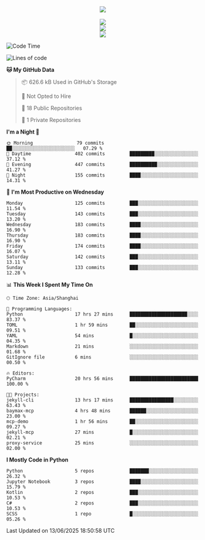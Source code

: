 <div align="center">
  <img src="https://readme-typing-svg.demolab.com?font=Zhi+Mang+Xing&size=40&pause=1000&color=000000&center=true&vCenter=true&lines=Baymax%E5%B0%8F%E6%8C%AF;Hello%20World"/><br/>
  <br/>
  <img src="https://skillicons.dev/icons?i=java,kotlin,python,c,cpp,html,css,javascript" /><br/>
  <img src="https://skillicons.dev/icons?i=spring,vue,pytorch,maven,gradle,mysql,sqlite,linux" /><br/>
  <img src="https://skillicons.dev/icons?i=idea,pycharm,webstorm,androidstudio,vscode,git,vim,md" /><br/>
</div>

<!--START_SECTION:waka-->
![Code Time](http://img.shields.io/badge/Code%20Time-1%2C005%20hrs%208%20mins-blue)

![Lines of code](https://img.shields.io/badge/From%20Hello%20World%20I%27ve%20Written-6.1%20million%20lines%20of%20code-blue)

**🐱 My GitHub Data** 

> 📦 626.6 kB Used in GitHub's Storage 
 > 
> 🚫 Not Opted to Hire
 > 
> 📜 18 Public Repositories 
 > 
> 🔑 1 Private Repositories 
 > 
**I'm a Night 🦉** 

```text
🌞 Morning                79 commits          ██░░░░░░░░░░░░░░░░░░░░░░░   07.29 % 
🌆 Daytime                402 commits         █████████░░░░░░░░░░░░░░░░   37.12 % 
🌃 Evening                447 commits         ██████████░░░░░░░░░░░░░░░   41.27 % 
🌙 Night                  155 commits         ████░░░░░░░░░░░░░░░░░░░░░   14.31 % 
```
📅 **I'm Most Productive on Wednesday** 

```text
Monday                   125 commits         ███░░░░░░░░░░░░░░░░░░░░░░   11.54 % 
Tuesday                  143 commits         ███░░░░░░░░░░░░░░░░░░░░░░   13.20 % 
Wednesday                183 commits         ████░░░░░░░░░░░░░░░░░░░░░   16.90 % 
Thursday                 183 commits         ████░░░░░░░░░░░░░░░░░░░░░   16.90 % 
Friday                   174 commits         ████░░░░░░░░░░░░░░░░░░░░░   16.07 % 
Saturday                 142 commits         ███░░░░░░░░░░░░░░░░░░░░░░   13.11 % 
Sunday                   133 commits         ███░░░░░░░░░░░░░░░░░░░░░░   12.28 % 
```


📊 **This Week I Spent My Time On** 

```text
🕑︎ Time Zone: Asia/Shanghai

💬 Programming Languages: 
Python                   17 hrs 27 mins      █████████████████████░░░░   83.37 % 
TOML                     1 hr 59 mins        ██░░░░░░░░░░░░░░░░░░░░░░░   09.51 % 
YAML                     54 mins             █░░░░░░░░░░░░░░░░░░░░░░░░   04.35 % 
Markdown                 21 mins             ░░░░░░░░░░░░░░░░░░░░░░░░░   01.68 % 
GitIgnore file           6 mins              ░░░░░░░░░░░░░░░░░░░░░░░░░   00.50 % 

🔥 Editors: 
PyCharm                  20 hrs 56 mins      █████████████████████████   100.00 % 

🐱‍💻 Projects: 
jekyll-cli               13 hrs 17 mins      ████████████████░░░░░░░░░   63.43 % 
baymax-mcp               4 hrs 48 mins       ██████░░░░░░░░░░░░░░░░░░░   23.00 % 
mcp-demo                 1 hr 56 mins        ██░░░░░░░░░░░░░░░░░░░░░░░   09.27 % 
jekyll-mcp               27 mins             █░░░░░░░░░░░░░░░░░░░░░░░░   02.21 % 
proxy-service            25 mins             ░░░░░░░░░░░░░░░░░░░░░░░░░   02.00 % 
```

**I Mostly Code in Python** 

```text
Python                   5 repos             ███████░░░░░░░░░░░░░░░░░░   26.32 % 
Jupyter Notebook         3 repos             ████░░░░░░░░░░░░░░░░░░░░░   15.79 % 
Kotlin                   2 repos             ███░░░░░░░░░░░░░░░░░░░░░░   10.53 % 
C#                       2 repos             ███░░░░░░░░░░░░░░░░░░░░░░   10.53 % 
SCSS                     1 repo              █░░░░░░░░░░░░░░░░░░░░░░░░   05.26 % 
```




 Last Updated on 13/06/2025 18:50:58 UTC
<!--END_SECTION:waka-->





